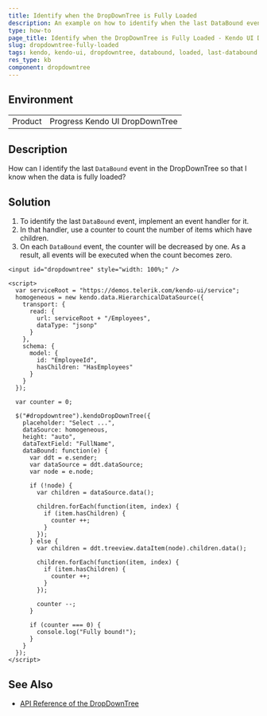 ```yaml
---
title: Identify when the DropDownTree is Fully Loaded
description: An example on how to identify when the last DataBound event is fired in the Kendo UI DropDownTree.
type: how-to
page_title: Identify when the DropDownTree is Fully Loaded - Kendo UI DropDownTree for jQuery
slug: dropdowntree-fully-loaded
tags: kendo, kendo-ui, dropdowntree, databound, loaded, last-databound
res_type: kb
component: dropdowntree
---
```


## Environment

<table>
 <tr>
  <td>Product</td>
  <td>Progress Kendo UI DropDownTree</td>
 </tr>
</table>

## Description

How can I identify the last `DataBound` event in the DropDownTree so that I know when the data is fully loaded?

## Solution

1. To identify the last `DataBound` event, implement an event handler for it.
1. In that handler, use a counter to count the number of items which have children.
1. On each `DataBound` event, the counter will be decreased by one. As a result, all events will be executed when the count becomes zero.

```dojo
<input id="dropdowntree" style="width: 100%;" />

<script>
  var serviceRoot = "https://demos.telerik.com/kendo-ui/service";
  homogeneous = new kendo.data.HierarchicalDataSource({
    transport: {
      read: {
        url: serviceRoot + "/Employees",
        dataType: "jsonp"
      }
    },
    schema: {
      model: {
        id: "EmployeeId",
        hasChildren: "HasEmployees"
      }
    }
  });

  var counter = 0;

  $("#dropdowntree").kendoDropDownTree({
    placeholder: "Select ...",
    dataSource: homogeneous,
    height: "auto",
    dataTextField: "FullName",
    dataBound: function(e) {
      var ddt = e.sender;
      var dataSource = ddt.dataSource;
      var node = e.node;

      if (!node) {
        var children = dataSource.data();

        children.forEach(function(item, index) {
          if (item.hasChildren) {
            counter ++;
          }
        });
      } else {
        var children = ddt.treeview.dataItem(node).children.data();

        children.forEach(function(item, index) {
          if (item.hasChildren) {
            counter ++;
          }
        });

        counter --;
      }

      if (counter === 0) {
        console.log("Fully bound!");
      }
    }
  });
</script>
```

## See Also

* [API Reference of the DropDownTree](https://docs.telerik.com/kendo-ui/api/javascript/ui/dropdowntree)
